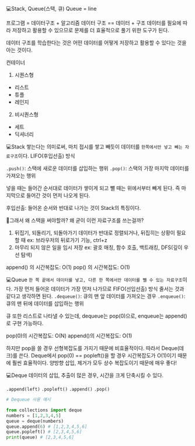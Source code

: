 💻Stack, Queue(스택, 큐)
Queue = line

프로그램 = 데이터구조 + 알고리즘
데이터 구조 == 데이터 + 구조
데이터를 필요에 따라 저장하고 활용할 수 있으므로 문제를 더 효율적으로 풀기 위한 도구가 된다.

데이터 구조를 학습한다는 것은 어떤 데이터를 어떻게 저장하고 활용할 수 있다는 것을 아는 것이다.

컨테이너

1. 시퀀스형

- 리스트
- 튜플
- 레인지

2. 비시퀀스형

- 세트
- 딕셔너리

💻Stack
쌓는다는 의미로써, 마치 접시를 쌓고 빼듯이 데이터를 `한쪽에서만 넣고 빼는 자료구조`이다.
LIFO(후입선출) 방식

`.push()`: 스택에 새로운 데이터를 삽입하는 행위
`.pop()`: 스택의 가장 마지막 데이터를 가져오는 행위

넣을 때는 들어간 순서대로 데이터가 쌓이게 되고 뺄 때는 위에서부터 빼게 된다. 즉 마지막으로 들어간 것이 먼저 나오게 된다.

후입선출: 들어온 순서와 반대로 나가는 것이 Stack의 특징이다.

🌟그래서 왜 스택을 써야할까? 왜 굳이 이런 자료구조를 쓰는걸까?

1. 뒤집기, 되돌리기, 되돌아가기
   데이터가 반대로 정렬되거나, 뒤집히는 상황이 필요할 때
   ex: 브라우저의 뒤로가기 기능, ctrl+z
2. 마무리 되지 않은 일을 임시 저장
   ex: 괄호 매칭, 함수 호출, 백트래킹, DFS(깊이 우선 탐색)

append() 의 시간복잡도: O(1)
pop() 의 시간복잡도: O(1)

💻Queue
`한 쪽 끝에서 데이터를 넣고, 다른 한 쪽에서만 데이터를 뺄 수 있는 자료구조`이다.
가장 먼저 들어온 데이터가 가장 먼저 나가므로 FIFO(선입선출) 방식
줄서는 것과 같다고 생각하면 된다.
`.dequeue()`: 큐의 맨 앞 데이터를 가져오는 경우
`.enqueue()`: 큐의 맨 뒤에 데이터를 삽입하는 행위

큐 또한 리스트로 나타낼 수 있는데, dequeue는 pop(0)으로, enqueue는 append()로 구현 가능하다.

pop(0)의 시간복잡도: O(N)
append()의 시간복잡도: O(1)

하지만 pop을 쓸 경우 선형복잡도를 가지기 때문에 비효율적이다. 따라서 Deque(데크)를 쓴다.
Deque에서 pop(0) == popleft()을 할 경우 시간복잡도가 O(1)이기 때문에 훨씬 효율적이다. 양방향 삽입, 제거가 모두 상수 복잡도이기 때문에 매우 좋다!

💻Deque
데이터의 삽입, 추출이 많은 경우, 시간을 크게 단축시킬 수 있다.

`.append(left)`
`.popleft()`
`.append()`
`.pop()`

```python
# Dequeue 사용 예시

from collections import deque
numbers = [1,2,3,4,5]
queue = deque(numbers)
queue.append(6) # [1,2,3,4,5,6]
queue.popleft() # [2,3,4,5,6]
print(queue) # [2,3,4,5,6]

```
